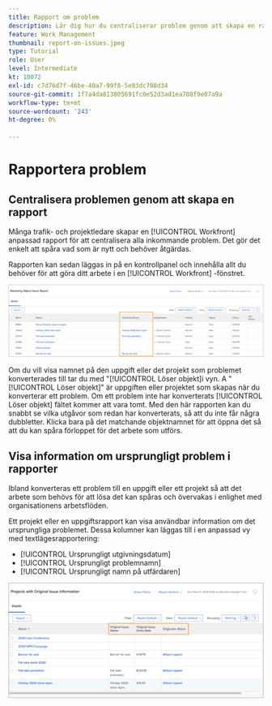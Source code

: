 ```yaml
---
title: Rapport om problem
description: Lär dig hur du centraliserar problem genom att skapa en rapport.
feature: Work Management
thumbnail: report-on-issues.jpeg
type: Tutorial
role: User
level: Intermediate
kt: 10072
exl-id: c7d76d7f-46be-40a7-99f8-5e83dc708d34
source-git-commit: 1f7a4da813805691fc0e52d3ad1ea708f9e07a9a
workflow-type: tm+mt
source-wordcount: '243'
ht-degree: 0%

---
```


# Rapportera problem

## Centralisera problemen genom att skapa en rapport

Många trafik- och projektledare skapar en [!UICONTROL Workfront] anpassad rapport för att centralisera alla inkommande problem. Det gör det enkelt att spåra vad som är nytt och behöver åtgärdas.

Rapporten kan sedan läggas in på en kontrollpanel och innehålla allt du behöver för att göra ditt arbete i en [!UICONTROL Workfront] -fönstret.

![En bild av [!UICONTROL Löser objekt] kolumn i en utgivningsrapport.](assets/18-resolving-object-report.png)

Om du vill visa namnet på den uppgift eller det projekt som problemet konverterades till tar du med &quot;[!UICONTROL Löser objekt]i vyn. A &quot;[!UICONTROL Löser objekt]&quot; är uppgiften eller projektet som skapas när du konverterar ett problem. Om ett problem inte har konverterats [!UICONTROL Löser objekt] fältet kommer att vara tomt. Med den här rapporten kan du snabbt se vilka utgåvor som redan har konverterats, så att du inte får några dubbletter. Klicka bara på det matchande objektnamnet för att öppna det så att du kan spåra förloppet för det arbete som utförs.

## Visa information om ursprungligt problem i rapporter

Ibland konverteras ett problem till en uppgift eller ett projekt så att det arbete som behövs för att lösa det kan spåras och övervakas i enlighet med organisationens arbetsflöden.

Ett projekt eller en uppgiftsrapport kan visa användbar information om det ursprungliga problemet. Dessa kolumner kan läggas till i en anpassad vy med textlägesrapportering:

* [!UICONTROL Ursprungligt utgivningsdatum]
* [!UICONTROL Ursprungligt problemnamn]
* [!UICONTROL Ursprungligt namn på utfärdaren]

![En bild på information om problemrapportering.](assets/19-text-mode-reporting-for-issues.png)

<!-- Need wf one documentation article link below

For the text mode used to create this report, see the article titled View: Display original issue information on task and project list.

-->


<!--  Learn more graphic and documentation article links

* Create and customize views
* Overview of resolving and resolvable objects
* Understanding resolving and resolvable objects

-->
